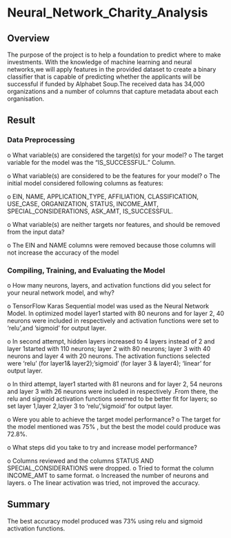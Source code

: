 # Neural_Network_Charity_Analysis

## Overview

The purpose of the project is to help a foundation to predict where to make investments. With  the knowledge of machine learning and neural networks,we will apply features in the provided dataset to create a binary classifier that is capable of predicting whether the applicants will be successful if funded by Alphabet Soup.The received data has 34,000 organizations and a number of columns that capture metadata about each organisation.


## Result

 ### Data Preprocessing
 
o	What variable(s) are considered the target(s) for your model?
o	The target variable for the model was the “IS_SUCCESSFUL.” Column.

o	What variable(s) are considered to be the features for your model?
o	The initial model considered following columns as features:

o	EIN, NAME, APPLICATION_TYPE, AFFILIATION, CLASSIFICATION, USE_CASE, ORGANIZATION, STATUS, INCOME_AMT, SPECIAL_CONSIDERATIONS, ASK_AMT, IS_SUCCESSFUL.

o	What variable(s) are neither targets nor features, and should be removed from the input data?

o	The EIN and NAME columns were removed because those columns will not increase the accuracy of the model

###	Compiling, Training, and Evaluating the Model

o	How many neurons, layers, and activation functions did you select for your neural network model, and why?

o	TensorFlow Karas Sequential model was used as the Neural Network Model. In optimized model layer1 started with 80 neurons and for layer 2, 40 neurons were included in respectively and activation functions were set to ‘relu’,and ’sigmoid’ for output layer.

o	In second attempt, hidden layers increased to 4 layers instead of 2 and layer 1started with 110 neurons; layer 2 with 80 neurons; layer 3 with 40 neurons and layer 4 with 20 neurons. The activation functions selected were ‘relu’ (for layer1& layer2);’sigmoid’ (for layer 3 & layer4); ‘linear’ for output layer.

o	In third attempt, layer1 started with 81 neurons and for layer 2, 54 neurons and layer 3 with 26 neurons were included in respectively .From there, the relu and sigmoid activation functions seemed to be better fit for layers; so set layer 1,layer 2,layer 3 to ‘relu’,’sigmoid’ for output layer.

o	Were you able to achieve the target model performance?
o	The target for the model mentioned was 75% , but the best the model could produce was 72.8%.

o	What steps did you take to try and increase model performance?

o	Columns reviewed and the columns STATUS AND SPECIAL_CONSIDERATIONS  were dropped.
o	Tried to format the column INCOME_AMT to same format.
o	Increased the number of neurons and layers.
o	The linear activation was tried, not improved the accuracy.

## Summary
  The best accuracy model produced was 73% using relu and sigmoid activation functions. 

